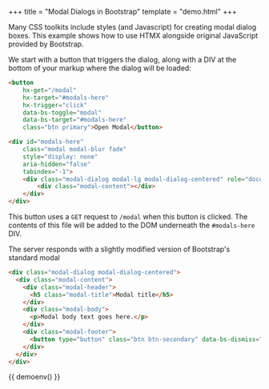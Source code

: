 +++
title = "Modal Dialogs in Bootstrap"
template = "demo.html"
+++

Many CSS toolkits include styles (and Javascript) for creating modal dialog boxes.
This example shows how to use HTMX alongside original JavaScript provided by Bootstrap.

We start with a button that triggers the dialog, along with a DIV at the bottom of your
markup where the dialog will be loaded:

```html
<button
    hx-get="/modal"
    hx-target="#modals-here"
    hx-trigger="click"
    data-bs-toggle="modal"
    data-bs-target="#modals-here"
    class="btn primary">Open Modal</button>

<div id="modals-here"
    class="modal modal-blur fade"
    style="display: none"
    aria-hidden="false"
    tabindex="-1">
    <div class="modal-dialog modal-lg modal-dialog-centered" role="document">
        <div class="modal-content"></div>
    </div>
</div>
```

This button uses a `GET` request to `/modal` when this button is clicked.  The
contents of this file will be added to the DOM underneath the `#modals-here` DIV.

The server responds with a slightly modified version of Bootstrap's standard modal

```html
<div class="modal-dialog modal-dialog-centered">
  <div class="modal-content">
    <div class="modal-header">
      <h5 class="modal-title">Modal title</h5>
    </div>
    <div class="modal-body">
      <p>Modal body text goes here.</p>
    </div>
    <div class="modal-footer">
      <button type="button" class="btn btn-secondary" data-bs-dismiss="modal">Close</button>
    </div>
  </div>
</div>
```

<div id="modals-here"
class="modal modal-blur fade"
style="display: none"
aria-hidden="false"
tabindex="-1">
    <div class="modal-dialog modal-lg modal-dialog-centered" role="document">
        <div class="modal-content"></div>
    </div>
</div>

{{ demoenv() }}

<style>
	@import "https://cdnjs.cloudflare.com/ajax/libs/twitter-bootstrap/5.2.2/css/bootstrap.min.css";
</style>
<script src="https://cdn.jsdelivr.net/npm/bootstrap@5.2.2/dist/js/bootstrap.bundle.min.js" integrity="sha384-OERcA2EqjJCMA+/3y+gxIOqMEjwtxJY7qPCqsdltbNJuaOe923+mo//f6V8Qbsw3" crossorigin="anonymous"></script>
<script>

	//=========================================================================
    // Fake Server Side Code
    //=========================================================================

    // routes
    init("/demo", function(request, params) {
		return `<button
	hx-get="/modal"
	hx-target="#modals-here"
	hx-trigger="click"
    data-bs-toggle="modal"
    data-bs-target="#modals-here"
	class="btn primary">Open Modal</button>
	`})

	onGet("/modal", function(request, params){
	  return `<div class="modal-dialog modal-dialog-centered">
    <div class="modal-content">
        <div class="modal-header">
            <h5 class="modal-title">Modal title</h5>
        </div>
        <div class="modal-body">
            <p>Modal body text goes here.</p>
        </div>
    <div class="modal-footer">
        <button type="button" class="btn btn-secondary" data-bs-dismiss="modal">Close</button>
    </div>
    </div>
</div>`
});
</script>

